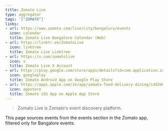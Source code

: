 ```yaml
---
title: Zomato Live
type: aggregator
tags: '["ZOMATO"]'
links:
- url: https://www.zomato.com/live/city/bengaluru/events
  icon: calendar
  title: Zomato Live Bangalore Calendar (Web)
- url: https://linktr.ee/ZomatoLive
  icon: linktree
  title: Zomato Live Linktree
- url: https://x.com/zomatolive
  icon: x
  title: Zomato Live X Account
- url: https://play.google.com/store/apps/details?id=com.application.zomato
  icon: googleplay
  title: Zomato Android App on Google Play Store
- url: https://apps.apple.com/in/app/zomato-food-delivery-dining/id434613896
  icon: appstore
  title: Zomato iOS App on Apple App Store
--- 
```

> Zomato Live is Zomato's event discovery platform.

This page sources events from the events section in the Zomato app, filtered
only for Bangalore events.